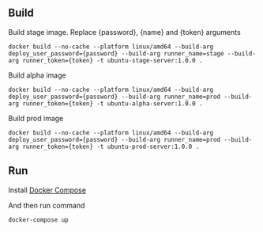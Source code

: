 ## Build

Build stage image. Replace {password}, {name} and {token} arguments
```
docker build --no-cache --platform linux/amd64 --build-arg deploy_user_password={password} --build-arg runner_name=stage --build-arg runner_token={token} -t ubuntu-stage-server:1.0.0 .
```

Build alpha image
```
docker build --no-cache --platform linux/amd64 --build-arg deploy_user_password={password} --build-arg runner_name=prod --build-arg runner_token={token} -t ubuntu-alpha-server:1.0.0 .
```

Build prod image
```
docker build --no-cache --platform linux/amd64 --build-arg deploy_user_password={password} --build-arg runner_name=prod --build-arg runner_token={token} -t ubuntu-prod-server:1.0.0 .
```

## Run
Install [Docker Compose](https://docs.docker.com/compose/install/)

And then run command
```
docker-compose up
```
